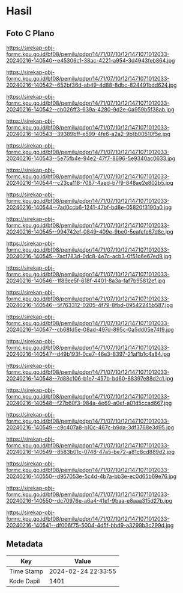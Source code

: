 # Hasil

## Foto C Plano

https://sirekap-obj-formc.kpu.go.id/bf08/pemilu/pdpr/14/71/07/10/12/1471071012033-20240216-140540--e45306c1-38ac-4221-a954-3d4943feb864.jpg

https://sirekap-obj-formc.kpu.go.id/bf08/pemilu/pdpr/14/71/07/10/12/1471071012033-20240216-140542--652bf36d-ab49-4d88-8dbc-824491bdd624.jpg

https://sirekap-obj-formc.kpu.go.id/bf08/pemilu/pdpr/14/71/07/10/12/1471071012033-20240216-140542--cb026ff3-639a-4280-9d2e-0a959b5f38ab.jpg

https://sirekap-obj-formc.kpu.go.id/bf08/pemilu/pdpr/14/71/07/10/12/1471071012033-20240216-140543--39389bff-e599-4fe6-a2a2-9b1b00510f5e.jpg

https://sirekap-obj-formc.kpu.go.id/bf08/pemilu/pdpr/14/71/07/10/12/1471071012033-20240216-140543--5e75fb4e-94e2-47f7-8696-5e9340ac0633.jpg

https://sirekap-obj-formc.kpu.go.id/bf08/pemilu/pdpr/14/71/07/10/12/1471071012033-20240216-140544--c23ca118-7087-4aed-b7f9-848ae2e802b5.jpg

https://sirekap-obj-formc.kpu.go.id/bf08/pemilu/pdpr/14/71/07/10/12/1471071012033-20240216-140544--7ad0ccb6-1241-47bf-bd8e-05820f3190a0.jpg

https://sirekap-obj-formc.kpu.go.id/bf08/pemilu/pdpr/14/71/07/10/12/1471071012033-20240216-140545--994742ef-0849-409e-9be0-5eafefe67d8c.jpg

https://sirekap-obj-formc.kpu.go.id/bf08/pemilu/pdpr/14/71/07/10/12/1471071012033-20240216-140545--7acf783d-0dc8-4e7c-acb3-0f51c6e67ed9.jpg

https://sirekap-obj-formc.kpu.go.id/bf08/pemilu/pdpr/14/71/07/10/12/1471071012033-20240216-140546--1f89ee5f-618f-4401-8a3a-faf7b95812ef.jpg

https://sirekap-obj-formc.kpu.go.id/bf08/pemilu/pdpr/14/71/07/10/12/1471071012033-20240216-140546--5f763312-0205-4f79-8fbd-09542245b587.jpg

https://sirekap-obj-formc.kpu.go.id/bf08/pemilu/pdpr/14/71/07/10/12/1471071012033-20240216-140547--cb68fd5e-08ad-497d-895c-0a5dd05e74f9.jpg

https://sirekap-obj-formc.kpu.go.id/bf08/pemilu/pdpr/14/71/07/10/12/1471071012033-20240216-140547--d49b193f-0ce7-46e3-8397-21af1b1c4a84.jpg

https://sirekap-obj-formc.kpu.go.id/bf08/pemilu/pdpr/14/71/07/10/12/1471071012033-20240216-140548--7d88c106-b1e7-457b-bd60-88397e88d2c1.jpg

https://sirekap-obj-formc.kpu.go.id/bf08/pemilu/pdpr/14/71/07/10/12/1471071012033-20240216-140548--f27b60f3-984a-4e69-a0ef-a01d5ccad667.jpg

https://sirekap-obj-formc.kpu.go.id/bf08/pemilu/pdpr/14/71/07/10/12/1471071012033-20240216-140549--c9c407a8-b10c-467c-b9da-3df3768e3d95.jpg

https://sirekap-obj-formc.kpu.go.id/bf08/pemilu/pdpr/14/71/07/10/12/1471071012033-20240216-140549--8583b01c-0748-47a5-be72-a81c8cd889d2.jpg

https://sirekap-obj-formc.kpu.go.id/bf08/pemilu/pdpr/14/71/07/10/12/1471071012033-20240216-140550--d957053e-5c4d-4b7a-bb3e-ec0d65b69e76.jpg

https://sirekap-obj-formc.kpu.go.id/bf08/pemilu/pdpr/14/71/07/10/12/1471071012033-20240216-140550--dc70976e-a6a4-41e1-9baa-e8aaa315d27b.jpg

https://sirekap-obj-formc.kpu.go.id/bf08/pemilu/pdpr/14/71/07/10/12/1471071012033-20240216-140541--df006f75-5004-4d5f-bbd9-a3299b3c299d.jpg


## Metadata

| Key        | Value               |
| ---------- | ------------------- |
| Time Stamp | 2024-02-24 22:33:55 |
| Kode Dapil | 1401                |



